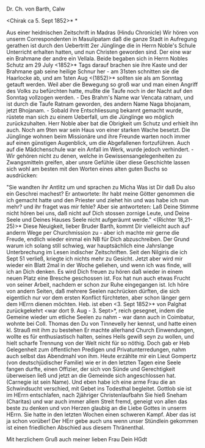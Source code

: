 Dr. Ch. von Barth, Calw

 <Chirak ca 5. Sept 1852>*
<an Dr Barth>*

Aus einer heidnischen Zeitschrift in Madras (Hindu Chronicle) 
Wir hören von unserm Correspondenten in Masulipatam daß die ganze Stadt in Aufregung gerathen ist durch den Uebertritt 2er Jünglinge die in Herrn Noble's Schule Unterricht erhalten hatten, und nun Christen geworden sind. Der eine war ein Brahmane der andre ein Vellala. Beide begaben sich in Herrn Nobles Schutz am 29 July <1852>* Tags darauf brachen sie ihre Kaste und der Brahmane gab seine heilige Schnur her - am 31sten schnitten sie die Haarlocke ab, und am 1sten Aug <(1852)>* sollten sie als am Sonntag getauft werden. Weil aber die Bewegung so groß war und man einen Angriff des Volks zu befürchten hatte, mußte die Taufe noch in der Nacht auf den Sonntag vollzogen werden. - Des Brahm's Name war Vencata ratnam, und ist durch die Taufe Ratnam geworden, des andern Name Naga bhojanam, jetzt Bhojanam. - Sobald ihre Entschliessung bekannt gemacht wurde, rüstete man sich zu einem Ueberfall, um die Jünglinge wo möglich zurückzuhalten. Herr Noble aber bat die Obrigkeit um Schutz und erhielt ihn auch. Noch am 9ten war sein Haus von einer starken Wache besetzt. Die Jünglinge wohnen beim Missionäre und ihre Freunde warten noch immer auf einen günstigen Augenblick, um die Abgefallenen fortzuführen. Auch auf die Mädchenschule war ein Anfall im Werk, wurde jedoch verhindert. - Wir gehören nicht zu denen, welche in Gewissensangelegenheiten zu Zwangsmitteln greifen, aber unsre Gefühle über diese Geschichte lassen sich wohl am besten mit den Worten eines alten guten Buchs so ausdrücken:

"Sie wandten ihr Antlitz um und sprachen zu Micha Was ist Dir daß Du also ein Geschrei machest? Er antwortete: Ihr habt meine Götter genommen die ich gemacht hatte und den Priester und ziehet hin und was habe ich nun mehr? und ihr fraget was mir fehle? Aber sie antworteten: Laß Deine Stimme nicht hören bei uns, daß nicht auf Dich stossen zornige Leute, und Deine Seele und Deines Hauses Seele nicht aufgeräumt werde." <(Richter 18,21-25)>* 
Diese Neuigkeit, lieber Bruder Barth, kommt Dir vielleicht auch auf anderm Wege per Churchmission zu - aber ich machte mir gerne die Freude, endlich wieder einmal ein NB für Dich abzuschreiben. Der Grund warum ich solang still schwieg, war hauptsächlich eine Jahrslange Unterbrechung im Lesen indischer Zeitschriften. Seit den Nilgiris die ich Sept 51 verließ, kriegte ich nichts mehr zu Gesicht. Jetzt aber wird mir wieder ein Blatt 2mal in der Woche geliehen, und wenn ich was finde, will ich an Dich denken. 
Es wird Dich freuen zu hören daß wieder in einem neuen Platz eine Bresche geschossen ist. Fox hat nun auch etwas Frucht von seiner Arbeit, nachdem er schon zur Ruhe eingegangen ist. Ich höre von andern Seiten, daß mehrere Seelen nachrücken dürften, die sich eigentlich nur vor dem ersten Konflict fürchteten, aber schon länger gern dem HErrn dienen möchten. 
Heb. ist eben <3. Sept 1852>* von Palghat zurückgekehrt <war dort 9. Aug - 3. Sept>*, reich gesegnet, indem die Gemeine wieder um etliche Seelen zu nahm - war dann auch in Coimbatur, wohnte bei Coll. Thomas den Du von Tinnevelly her kennst, und hatte einen kl. Strauß mit ihm zu bestehen Er machte allerhand Church Einwendungen, wollte es für enthusiastisch halten, seines Heils gewiß seyn zu wollen, und hielt scharfe Trennung von der Welt nicht für so nöthig. Doch gab er Heb Gelegenheit zum öffentlichen Predigen und Privatunterredungen, nahm auch selbst das Abendmahl von ihm. Heute erzählte mir ein Lieut Gompertz (von deutschjüdischer Familie) wie er in den letzten Tagen eine Seele fangen durfte, einen Offizier, der sich von Sünde und Gerechtigkeit überweisen ließ und jetzt an die Gemeinde sich angeschlossen hat. (Carnegie ist sein Name). Und eben habe ich eine arme Frau die an Schwindsucht verschied, mit Gebet ins Todesthal begleitet. Gottlob sie ist im HErrn entschlafen, nach 2jähriger Christenlaufbahn Sie hieß Sneham (Charitas) und war auch immer allem Streit fremd, geneigt von allen das beste zu denken und von Herzen glaubig an die Liebe Gottes in unserm HErrn. Sie hatte in den letzten Wochen einen schweren Kampf. Aber das ist ja schon vorüber! Der HErr gebe auch uns wenn unser Stündlein gekommen ist einen friedlichen Abschied aus diesem Thränenthal.

Mit herzlichem Gruß auch meiner lieben Frau
 Dein HGdt

